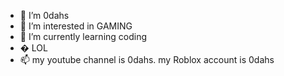 - 👋 I’m 0dahs
- 👀 I’m interested in GAMING
- 🌱 I’m currently learning coding
- � LOL
- 📫 my youtube channel is 0dahs. my Roblox account is 0dahs

<!---
0dahs/0dahs is a ✨ special ✨ repository because its `README.md` (this file) appears on your GitHub profile.
You can click the Preview link to take a look at your changes.
--->
